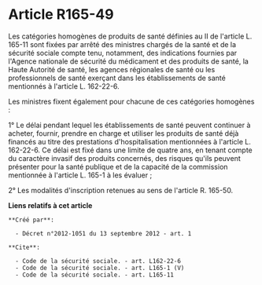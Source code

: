 # Article R165-49

Les catégories homogènes de produits de santé définies au II de l'article L. 165-11 sont fixées par arrêté des ministres
chargés de la santé et de la sécurité sociale compte tenu, notamment, des indications fournies par l'Agence nationale de
sécurité du médicament et des produits de santé, la Haute Autorité de santé, les agences régionales de santé ou les
professionnels de santé exerçant dans les établissements de santé mentionnés à l'article L. 162-22-6. 

Les ministres fixent également pour chacune de ces catégories homogènes : 

1° Le délai pendant lequel les établissements de santé peuvent continuer à acheter, fournir, prendre en charge et utiliser
les produits de santé déjà financés au titre des prestations d'hospitalisation mentionnées à l'article L. 162-22-6. Ce délai
est fixé dans une limite de quatre ans, en tenant compte du caractère invasif des produits concernés, des risques qu'ils
peuvent présenter pour la santé publique et de la capacité de la commission mentionnée à l'article L. 165-1 à les évaluer ; 

2° Les modalités d'inscription retenues au sens de l'article R. 165-50.

**Liens relatifs à cet article**

	**Créé par**:

	  - Décret n°2012-1051 du 13 septembre 2012 - art. 1

	**Cite**:

	  - Code de la sécurité sociale. - art. L162-22-6
	  - Code de la sécurité sociale. - art. L165-1 (V)
	  - Code de la sécurité sociale. - art. L165-11
